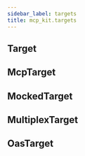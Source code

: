 ```yaml
---
sidebar_label: targets
title: mcp_kit.targets
---
```


## Target

## McpTarget

## MockedTarget

## MultiplexTarget

## OasTarget

